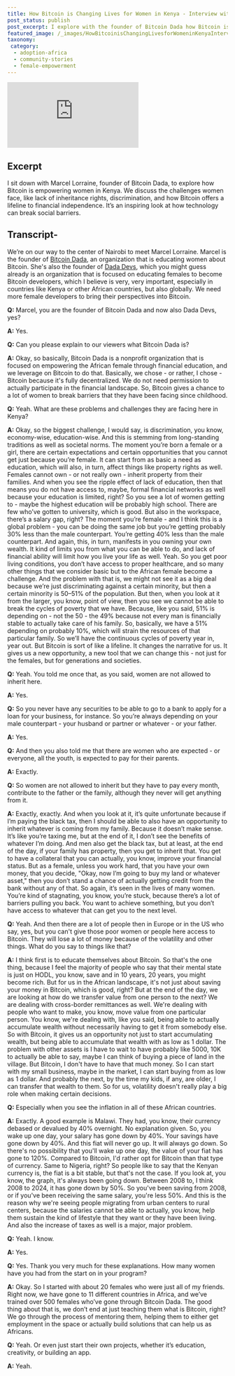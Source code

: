 ```yaml
---
title: How Bitcoin is Changing Lives for Women in Kenya - Interview with Bitcoin Dada
post_status: publish
post_excerpt: I explore with the founder of Bitcoin Dada how Bitcoin is empowering women in Kenya.
featured_image: /_images/HowBitcoinisChangingLivesforWomeninKenyaInterviewwithBitcoinDada.jpg
taxonomy:
 category:
  - adoption-africa
  - community-stories
  - female-empowerment
---
```


<iframe src="https://player.vimeo.com/video/1039792243?badge=0&amp;autopause=0&amp;player_id=0&amp;app_id=58479" frameborder="0" allow="autoplay; fullscreen; picture-in-picture; clipboard-write; encrypted-media" title="How Bitcoin is Changing Lives for Women in Kenya - Interview with Bitcoin Dada"></iframe>

<div style="margin-bottom:30px;"></div>

## Excerpt

I sit down with Marcel Lorraine, founder of Bitcoin Dada, to explore how Bitcoin is empowering women in Kenya. We discuss the challenges women face, like lack of inheritance rights, discrimination, and how Bitcoin offers a lifeline to financial independence. It’s an inspiring look at how technology can break social barriers.

## Transcript-
We’re on our way to the center of Nairobi to meet Marcel Lorraine. Marcel is the founder of [Bitcoin Dada](https://btcdada.com/), an organization that is educating women about Bitcoin. She's also the founder of [Dada Devs](https://dadadevs.com/), which you might guess already is an organization that is focused on educating females to become Bitcoin developers, which I believe is very, very important, especially in countries like Kenya or other African countries, but also globally. We need more female developers to bring their perspectives into Bitcoin.

**Q:** Marcel, you are the founder of Bitcoin Dada and now also Dada Devs, yes?

**A:** Yes.

**Q:** Can you please explain to our viewers what Bitcoin Dada is?

**A:** Okay, so basically, Bitcoin Dada is a nonprofit organization that is focused on empowering the African female through financial education, and we leverage on Bitcoin to do that. Basically, we chose - or rather, I chose - Bitcoin because it's fully decentralized. We do not need permission to actually participate in the financial landscape. So, Bitcoin gives a chance to a lot of women to break barriers that they have been facing since childhood.

**Q:** Yeah. What are these problems and challenges they are facing here in Kenya?

**A:** Okay, so the biggest challenge, I would say, is discrimination, you know, economy-wise, education-wise. And this is stemming from long-standing traditions as well as societal norms. The moment you’re born a female or a girl, there are certain expectations and certain opportunities that you cannot get just because you’re female. It can start from as basic a need as education, which will also, in turn, affect things like property rights as well. Females cannot own - or not really own - inherit property from their families. And when you see the ripple effect of lack of education, then that means you do not have access to, maybe, formal financial networks as well because your education is limited, right? So you see a lot of women getting to - maybe the highest education will be probably high school. There are few who’ve gotten to university, which is good. But also in the workspace, there’s a salary gap, right? The moment you’re female - and I think this is a global problem - you can be doing the same job but you’re getting probably 30% less than the male counterpart. You’re getting 40% less than the male counterpart. And again, this, in turn, manifests in you owning your own wealth. It kind of limits you from what you can be able to do, and lack of financial ability will limit how you live your life as well. Yeah. So you get poor living conditions, you don’t have access to proper healthcare, and so many other things that we consider basic but to the African female become a challenge. And the problem with that is, we might not see it as a big deal because we’re just discriminating against a certain minority, but then a certain minority is 50–51% of the population. But then, when you look at it from the larger, you know, point of view, then you see we cannot be able to break the cycles of poverty that we have. Because, like you said, 51% is depending on - not the 50 - the 49% because not every man is financially stable to actually take care of his family. So, basically, we have a 51% depending on probably 10%, which will strain the resources of that particular family. So we’ll have the continuous cycles of poverty year in, year out. But Bitcoin is sort of like a lifeline. It changes the narrative for us. It gives us a new opportunity, a new tool that we can change this - not just for the females, but for generations and societies.

**Q:** Yeah. You told me once that, as you said, women are not allowed to inherit here.

**A:** Yes.

**Q:** So you never have any securities to be able to go to a bank to apply for a loan for your business, for instance. So you’re always depending on your male counterpart - your husband or partner or whatever - or your father.

**A:** Yes.

**Q:** And then you also told me that there are women who are expected - or everyone, all the youth, is expected to pay for their parents.

**A:** Exactly.

**Q:** So women are not allowed to inherit but they have to pay every month, contribute to the father or the family, although they never will get anything from it.

**A:** Exactly, exactly. And when you look at it, it’s quite unfortunate because if I’m paying the black tax, then I should be able to also have an opportunity to inherit whatever is coming from my family. Because it doesn’t make sense. It’s like you’re taxing me, but at the end of it, I don’t see the benefits of whatever I’m doing. And men also get the black tax, but at least, at the end of the day, if your family has property, then you get to inherit that. You get to have a collateral that you can actually, you know, improve your financial status. But as a female, unless you work hard, that you have your own money, that you decide, "Okay, now I’m going to buy my land or whatever asset," then you don’t stand a chance of actually getting credit from the bank without any of that. So again, it’s seen in the lives of many women. You’re kind of stagnating, you know, you’re stuck, because there’s a lot of barriers pulling you back. You want to achieve something, but you don’t have access to whatever that can get you to the next level.

**Q:** Yeah. And then there are a lot of people then in Europe or in the US who say, yes, but you can't give those poor women or people here access to Bitcoin. They will lose a lot of money because of the volatility and other things. What do you say to things like that?

**A:** I think first is to educate themselves about Bitcoin. So that's the one thing, because I feel the majority of people who say that their mental state is just on HODL, you know, save and in 10 years, 20 years, you might become rich. But for us in the African landscape, it's not just about saving your money in Bitcoin, which is good, right? But at the end of the day, we are looking at how do we transfer value from one person to the next? We are dealing with cross-border remittances as well. We're dealing with people who want to make, you know, move value from one particular person. You know, we're dealing with, like you said, being able to actually accumulate wealth without necessarily having to get it from somebody else. So with Bitcoin, it gives us an opportunity not just to start accumulating wealth, but being able to accumulate that wealth with as low as 1 dollar. The problem with other assets is I have to wait to have probably like 5000, 10K to actually be able to say, maybe I can think of buying a piece of land in the village. But Bitcoin, I don't have to have that much money. So I can start with my small business, maybe in the market, I can start buying from as low as 1 dollar. And probably the next, by the time my kids, if any, are older, I can transfer that wealth to them. So for us, volatility doesn't really play a big role when making certain decisions.

**Q:** Especially when you see the inflation in all of these African countries.

**A:** Exactly. A good example is Malawi. They had, you know, their currency debased or devalued by 40% overnight. No explanation given. So, you wake up one day, your salary has gone down by 40%. Your savings have gone down by 40%. And this fiat will never go up. It will always go down. So there's no possibility that you'll wake up one day, the value of your fiat has gone to 120%. Compared to Bitcoin, I'd rather opt for Bitcoin than that type of currency. Same to Nigeria, right? So people like to say that the Kenyan currency is, the fiat is a bit stable, but that's not the case. If you look at, you know, the graph, it's always been going down. Between 2008 to, I think 2008 to 2024, it has gone down by 50%. So you've been saving from 2008, or if you've been receiving the same salary, you're less 50%. And this is the reason why we're seeing people migrating from urban centers to rural centers, because the salaries cannot be able to actually, you know, help them sustain the kind of lifestyle that they want or they have been living. And also the increase of taxes as well is a major, major problem.

**Q:** Yeah. I know.

**A:** Yes.

**Q:** Yes. Thank you very much for these explanations. How many women have you had from the start on in your program?

**A:** Okay. So I started with about 20 females who were just all of my friends. Right now, we have gone to 11 different countries in Africa, and we’ve trained over 500 females who’ve gone through Bitcoin Dada. The good thing about that is, we don’t end at just teaching them what is Bitcoin, right? We go through the process of mentoring them, helping them to either get employment in the space or actually build solutions that can help us as Africans.

**Q:** Yeah. Or even just start their own projects, whether it’s education, creativity, or building an app.

**A:** Yeah.

